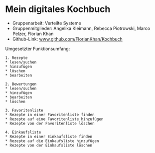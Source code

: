 # Mein digitales Kochbuch
* Gruppenarbeit: Verteilte Systeme
* Gruppenmitglieder: Angelika Kleimann, Rebecca Piotrowski, Marco Pelzer, Florian Khan
* Github-Link: www.github.com/FlorianKhan/Kochbuch

Umgesetzter Funktionsumfang:

    1. Rezepte
    * lesen/suchen
    * hinzufügen
    * löschen
    * bearbeiten

    2. Bewertungen
    * lesen/suchen
    * hinzufügen
    * bearbeiten
    * löschen

    3. Favoritenliste
    * Rezepte in einer Favoritenliste finden
    * Rezepte auf eine Favoritenliste hinzufügen
    * Rezepte von der Favoritenliste löschen

    4. Einkaufsliste
    * Rezepte in einer Einkaufsliste finden
    * Rezepte auf die Einkaufsliste hinzufügen
    * Rezepte von der Einkaufsliste löschen
